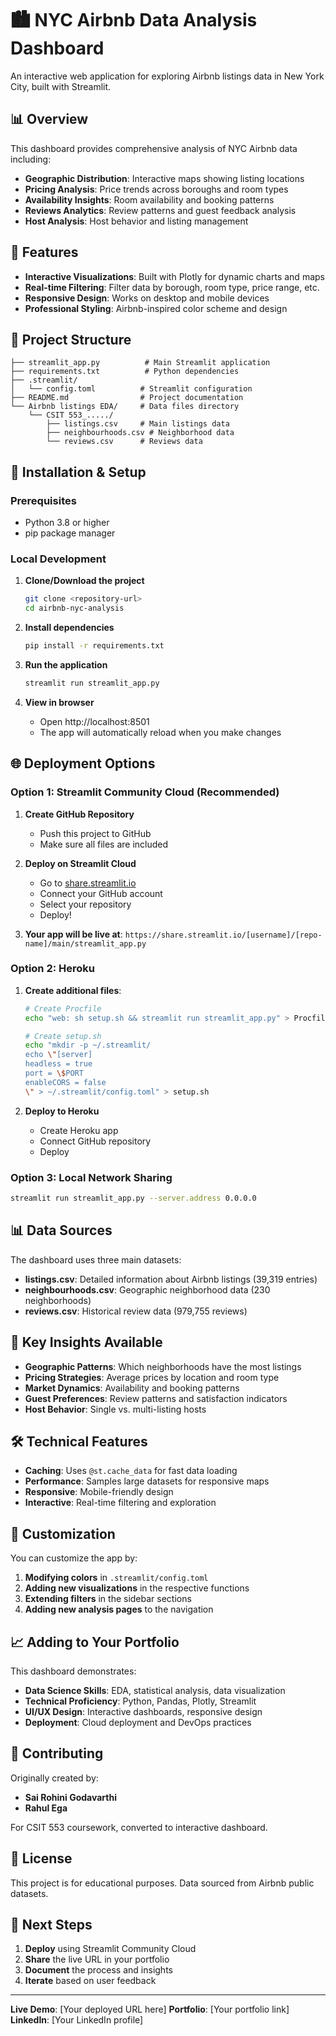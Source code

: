 # 🏙️ NYC Airbnb Data Analysis Dashboard

An interactive web application for exploring Airbnb listings data in New York City, built with Streamlit.

## 📊 Overview

This dashboard provides comprehensive analysis of NYC Airbnb data including:

- **Geographic Distribution**: Interactive maps showing listing locations
- **Pricing Analysis**: Price trends across boroughs and room types
- **Availability Insights**: Room availability and booking patterns
- **Reviews Analytics**: Review patterns and guest feedback analysis
- **Host Analysis**: Host behavior and listing management

## 🚀 Features

- **Interactive Visualizations**: Built with Plotly for dynamic charts and maps
- **Real-time Filtering**: Filter data by borough, room type, price range, etc.
- **Responsive Design**: Works on desktop and mobile devices
- **Professional Styling**: Airbnb-inspired color scheme and design

## 📁 Project Structure

```
├── streamlit_app.py          # Main Streamlit application
├── requirements.txt          # Python dependencies
├── .streamlit/
│   └── config.toml          # Streamlit configuration
├── README.md                # Project documentation
└── Airbnb listings EDA/     # Data files directory
    └── CSIT 553_...../
        ├── listings.csv     # Main listings data
        ├── neighbourhoods.csv # Neighborhood data
        └── reviews.csv      # Reviews data
```

## 🔧 Installation & Setup

### Prerequisites
- Python 3.8 or higher
- pip package manager

### Local Development

1. **Clone/Download the project**
   ```bash
   git clone <repository-url>
   cd airbnb-nyc-analysis
   ```

2. **Install dependencies**
   ```bash
   pip install -r requirements.txt
   ```

3. **Run the application**
   ```bash
   streamlit run streamlit_app.py
   ```

4. **View in browser**
   - Open http://localhost:8501
   - The app will automatically reload when you make changes

## 🌐 Deployment Options

### Option 1: Streamlit Community Cloud (Recommended)

1. **Create GitHub Repository**
   - Push this project to GitHub
   - Make sure all files are included

2. **Deploy on Streamlit Cloud**
   - Go to [share.streamlit.io](https://share.streamlit.io)
   - Connect your GitHub account
   - Select your repository
   - Deploy!

3. **Your app will be live at**: `https://share.streamlit.io/[username]/[repo-name]/main/streamlit_app.py`

### Option 2: Heroku

1. **Create additional files**:
   ```bash
   # Create Procfile
   echo "web: sh setup.sh && streamlit run streamlit_app.py" > Procfile
   
   # Create setup.sh
   echo "mkdir -p ~/.streamlit/
   echo \"[server]
   headless = true
   port = \$PORT
   enableCORS = false
   \" > ~/.streamlit/config.toml" > setup.sh
   ```

2. **Deploy to Heroku**
   - Create Heroku app
   - Connect GitHub repository
   - Deploy

### Option 3: Local Network Sharing

```bash
streamlit run streamlit_app.py --server.address 0.0.0.0
```

## 📊 Data Sources

The dashboard uses three main datasets:

- **listings.csv**: Detailed information about Airbnb listings (39,319 entries)
- **neighbourhoods.csv**: Geographic neighborhood data (230 neighborhoods)
- **reviews.csv**: Historical review data (979,755 reviews)

## 🎯 Key Insights Available

- **Geographic Patterns**: Which neighborhoods have the most listings
- **Pricing Strategies**: Average prices by location and room type
- **Market Dynamics**: Availability and booking patterns
- **Guest Preferences**: Review patterns and satisfaction indicators
- **Host Behavior**: Single vs. multi-listing hosts

## 🛠️ Technical Features

- **Caching**: Uses `@st.cache_data` for fast data loading
- **Performance**: Samples large datasets for responsive maps
- **Responsive**: Mobile-friendly design
- **Interactive**: Real-time filtering and exploration

## 🎨 Customization

You can customize the app by:

1. **Modifying colors** in `.streamlit/config.toml`
2. **Adding new visualizations** in the respective functions
3. **Extending filters** in the sidebar sections
4. **Adding new analysis pages** to the navigation

## 📈 Adding to Your Portfolio

This dashboard demonstrates:

- **Data Science Skills**: EDA, statistical analysis, data visualization
- **Technical Proficiency**: Python, Pandas, Plotly, Streamlit
- **UI/UX Design**: Interactive dashboards, responsive design
- **Deployment**: Cloud deployment and DevOps practices

## 🤝 Contributing

Originally created by:
- **Sai Rohini Godavarthi**
- **Rahul Ega**

For CSIT 553 coursework, converted to interactive dashboard.

## 📝 License

This project is for educational purposes. Data sourced from Airbnb public datasets.

## 🚀 Next Steps

1. **Deploy** using Streamlit Community Cloud
2. **Share** the live URL in your portfolio
3. **Document** the process and insights
4. **Iterate** based on user feedback

---

**Live Demo**: [Your deployed URL here]
**Portfolio**: [Your portfolio link]
**LinkedIn**: [Your LinkedIn profile]
